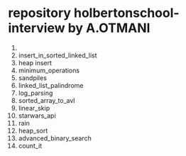 # repository holbertonschool-interview by A.OTMANI
1)
2) insert_in_sorted_linked_list
3) heap insert
4) minimum_operations
5) sandpiles
6) linked_list_palindrome
7) log_parsing
8) sorted_array_to_avl
9) linear_skip
10) starwars_api
11) rain
12) heap_sort
13) advanced_binary_search
14) count_it

